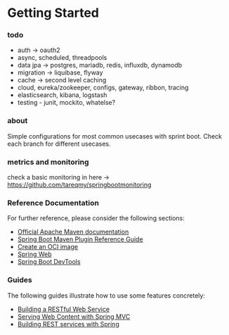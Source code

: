 # Getting Started

### todo
- auth -> oauth2
- async, scheduled, threadpools
- data jpa -> postgres, mariadb, redis, influxdb, dynamodb
- migration -> liquibase, flyway
- cache -> second level caching
- cloud, eureka/zookeeper, configs, gateway, ribbon, tracing
- elasticsearch, kibana, logstash
- testing - junit, mockito, whatelse?

### about
Simple configurations for most common usecases with sprint boot.
Check each branch for different usecases.

### metrics and monitoring
check a basic monitoring in here -> https://github.com/tareqmy/springbootmonitoring

### Reference Documentation

For further reference, please consider the following sections:

* [Official Apache Maven documentation](https://maven.apache.org/guides/index.html)
* [Spring Boot Maven Plugin Reference Guide](https://docs.spring.io/spring-boot/docs/2.6.3/maven-plugin/reference/html/)
* [Create an OCI image](https://docs.spring.io/spring-boot/docs/2.6.3/maven-plugin/reference/html/#build-image)
* [Spring Web](https://docs.spring.io/spring-boot/docs/2.6.3/reference/htmlsingle/#boot-features-developing-web-applications)
* [Spring Boot DevTools](https://docs.spring.io/spring-boot/docs/2.6.3/reference/htmlsingle/#using-boot-devtools)

### Guides

The following guides illustrate how to use some features concretely:

* [Building a RESTful Web Service](https://spring.io/guides/gs/rest-service/)
* [Serving Web Content with Spring MVC](https://spring.io/guides/gs/serving-web-content/)
* [Building REST services with Spring](https://spring.io/guides/tutorials/bookmarks/)

